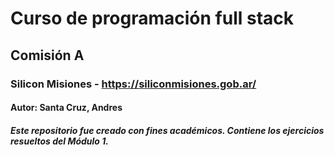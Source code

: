 # Curso de programación full stack
## Comisión A 
### Silicon Misiones - https://siliconmisiones.gob.ar/
#### Autor: Santa Cruz, Andres
##### Este repositorio fue creado con fines académicos. Contiene los ejercicios resueltos del Módulo 1.
